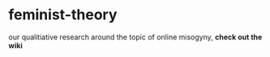 # feminist-theory
our qualitiative research around the topic of online misogyny, **check out the wiki**
